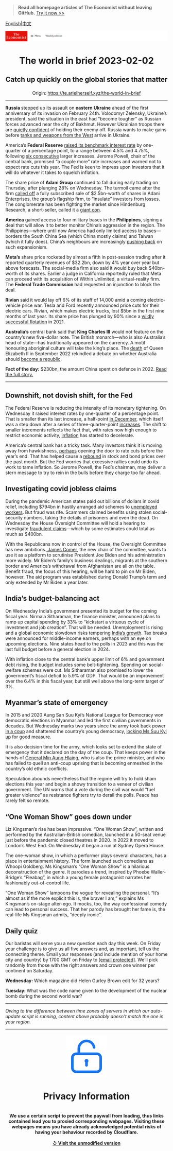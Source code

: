 > **Read all homepage articles of The Economist without leaving GitHub.** [Try it now >>](https://arielherself.github.io/te)

[English](https://github.com/arielherself/espresso/blob/main/README.md)|[中文](https://github-com.translate.goog/arielherself/espresso/blob/main/README.md?_x_tr_sl=en&_x_tr_tl=zh-CN&_x_tr_hl=zh-CN&_x_tr_pto=wapp)



![The Economist](menubar.png)

# <p align="center">The world in brief 2023-02-02</p>

## <p align="center">Catch up quickly on the global stories that matter</p>

<p align="center">Origin: <a href="https://te.arielherself.xyz/the-world-in-brief">https://te.arielherself.xyz/the-world-in-brief</a><hr>

<strong>Russia </strong>stepped up its assault on <strong>eastern</strong> <strong>Ukraine</strong> ahead of the first anniversary of its invasion on February 24th. Volodomyr Zelensky, Ukraine’s president, said the situation in the east had “become tougher” as Russian forces advanced near the city of Bakhmut. However Ukrainian troops there are [quietly confident](https://te.arielherself.xyz/europe/2023/02/01/ukraines-troops-in-the-east-are-quietly-confident) of holding their enemy off. Russia wants to make gains before [tanks and weapons from the West](https://te.arielherself.xyz/the-economist-explains/2023/01/25/what-makes-germanys-leopard-2-tank-the-best-fit-for-ukraine) arrive in Ukraine. 

America’s <strong>Federal Reserve</strong> [raised its benchmark interest rate](https://te.arielherself.xyz/finance-and-economics/2023/02/01/rallying-markets-suffer-from-a-doveish-illusion) by one-quarter of a percentage point, to a range between 4.5% and 4.75%, following [six consecutive](https://te.arielherself.xyz/finance-and-economics/2022/12/13/americas-inflation-fever-may-be-breaking-at-last) larger increases. Jerome Powell, chair of the central bank, promised “a couple more” rate increases and warned not to expect rate cuts this year. The Fed is keen to impress upon investors that it will do whatever it takes to squelch inflation.

The share price of <strong>Adani Group </strong>continued to fall during early trading on Thursday, after plunging 28% on Wednesday. The turmoil came after the firm [called off](https://te.arielherself.xyz/business/2023/02/01/what-next-for-gautam-adanis-embattled-empire) a fully subscribed sale of $2.5bn-worth of shares in Adani Enterprises, the group’s flagship firm, to “insulate” investors from losses. The conglomerate has been fighting the market since Hindenburg Research, a short-seller, called it a [giant con](https://te.arielherself.xyz/leaders/2023/01/31/nagging-questions-over-the-adani-empire-wont-go-away).

<strong>America</strong> gained access to four military bases in the <strong>Philippines</strong>, signing a deal that will allow it to better monitor China’s aggression in the region. The Philippines—where until now America had only limited access to bases—borders the South China Sea (which China mostly claims) and Taiwan (which it fully does). China’s neighbours are increasingly [pushing back](https://te.arielherself.xyz/asia/2023/02/01/chinas-put-upon-maritime-neighbours-are-pushing-back) on such expansionism. 

<strong>Meta’s</strong> share price rocketed by almost a fifth in post-session trading after it reported quarterly revenues of $32.2bn, down by 4% year over year but above forecasts. The social-media firm also said it would buy back $40bn-worth of its shares. Earlier a judge in California reportedly ruled that Meta can proceed with its acquisition of Within Unlimited, a virtual-reality firm. The <strong>Federal Trade Commission </strong>had requested an injunction to block the deal.

<strong>Rivian</strong> said it would lay off 6% of its staff of 14,000 amid a coming electric-vehicle price war. Tesla and Ford recently announced price cuts for their electric cars. Rivian, which makes electric trucks, lost $5bn in the first nine months of last year. Its share price has plunged by 90% since a [wildly successful flotation](https://te.arielherself.xyz/graphic-detail/2021/11/10/rivians-giant-listing-comes-amid-huge-losses) in 2021.

<strong>Australia’s</strong> central bank said that <strong>King Charles III</strong> would not feature on the country’s new five-dollar note. The British monarch—who is also Australia’s head of state—has traditionally appeared on the currency. A motif honouring aboriginal culture will take the king’s place. The [death](https://te.arielherself.xyz/leaders/2022/09/08/the-death-of-elizabeth-ii-marks-the-end-of-an-era) of Queen Elizabeth II in September 2022 rekindled a debate on whether Australia should [become a republic](https://te.arielherself.xyz/international/2022/09/09/some-of-the-new-kings-realms-may-become-republics). 

<strong>Fact of the day:</strong> $230bn, the amount China spent on defence in 2022. [Read the full story.](https://te.arielherself.xyz/china/2023/01/26/does-chinas-softer-tone-extend-to-taiwan)

----------

## Downshift, not dovish shift, for the Fed

The Federal Reserve is reducing the intensity of its monetary tightening. On Wednesday it raised interest rates by one-quarter of a percentage point. That is smaller than its last increase, a half-point [in December](https://te.arielherself.xyz/finance-and-economics/2022/12/13/americas-inflation-fever-may-be-breaking-at-last), which itself was a step down after a series of three-quarter-point [increases](https://te.arielherself.xyz/finance-and-economics/2022/11/02/the-fed-delivers-another-jumbo-rate-rise-and-its-far-from-done). The shift to smaller increments reflects the fact that, with rates now high enough to restrict economic activity, [inflation](https://te.arielherself.xyz/leaders/2023/01/26/the-world-economys-inflation-problem-is-easing) has started to decelerate.

America’s central bank has a tricky task. Many investors think it is moving away from hawkishness, [perhaps](https://te.arielherself.xyz/leaders/2022/12/20/the-year-of-the-rate-shock) opening the door to rate cuts before the year’s end. That has helped cause a [rebound](https://te.arielherself.xyz/finance-and-economics/2023/01/24/how-the-world-economy-could-avoid-recession) in stock and bond prices over the past month. But the Fed worries that excessive rallies could undo its work to tame inflation. So Jerome Powell, the Fed’s chairman, may deliver a stern message to try to rein in the bulls before they charge too far ahead.

## Investigating covid jobless claims

During the pandemic American states paid out billions of dollars in covid relief, including $794bn in hastily arranged aid schemes to [unemployed workers](https://te.arielherself.xyz/graphic-detail/2022/01/31/americas-covid-job-saving-programme-gave-most-of-its-cash-to-the-rich). But fraud was rife. Scammers claimed benefits using stolen social-security numbers, taking the details of prisoners and even the dead. On Wednesday the House Oversight Committee will hold a hearing to investigate [fraudulent claims](https://te.arielherself.xyz/finance-and-economics/2022/04/30/vast-sums-of-money-have-gone-missing-from-pandemic-stimulus-programmes)—which by some estimates could total as much as $400bn<em>.</em>  
  
 With the Republicans now in control of the House, the Oversight Committee has new ambitions.[ James Comer](https://te.arielherself.xyz/united-states/2022/09/27/what-would-republicans-do-with-a-house-majority), the new chair of the committee, wants to use it as a platform to scrutinise President Joe Biden and his administration more widely. Mr Biden’s family’s business dealings, migrants at the southern border and America’s withdrawal from Afghanistan are all on the table. Benefit fraud, the focus of this hearing, will be hard to pin on Mr Biden, however. The aid program was established during Donald Trump’s term and only extended by Mr Biden a year later.

## India’s budget-balancing act

On Wednesday India’s government presented its budget for the coming fiscal year. Nirmala Sitharaman, the finance minister, announced plans to ramp up capital spending by 33% to “kickstart a virtuous cycle of investment and job creation”. That will be needed. Unemployment is rising and a global economic slowdown risks tempering [India’s growth](https://te.arielherself.xyz/the-world-ahead/2022/11/18/the-indian-economy-remains-a-bright-spot-in-south-asia). Tax breaks were announced for middle-income earners, perhaps with an eye on upcoming elections. Nine states head to the polls in 2023 and this was the last full budget before a general election in 2024.

With inflation close to the central bank’s upper limit of 6% and government debt rising, the budget includes some belt-tightening. Spending on social-welfare schemes were cut. Ms Sitharaman also promised to lower the government’s fiscal deficit to 5.9% of GDP. That would be an improvement over the 6.4% in this fiscal year, but still well above the long-term target of 3%.

## Myanmar’s state of emergency

In 2015 and 2020 Aung San Suu Kyi’s National League for Democracy won democratic elections in Myanmar and led the first civilian governments in decades. But Wednesday marks two years since the army took back power [in a coup](https://te.arielherself.xyz/asia/2023/01/31/myanmars-civil-war-has-moved-to-its-heartlands) and shattered the country’s young democracy, [locking Ms Suu Kyi up](https://te.arielherself.xyz/asia/2021/12/11/myanmars-generals-want-aung-san-suu-kyi-locked-up-forever) for good measure.  
  
 It is also decision time for the army, which looks set to extend the state of emergency that it declared on the day of the coup. That keeps power in the hands of [General Min Aung Hlaing](https://te.arielherself.xyz/asia/2023/01/12/myanmars-generals-are-deeply-superstitious), who is also the prime minister, and who has failed to quell an anti-coup uprising that is becoming enmeshed in the country’s old ethnic conflicts.

Speculation abounds nevertheless that the regime will try to hold sham elections this year and begin a showy transition to a veneer of civilian government. The UN warns that a vote during the civil war would “fuel greater violence” as resistance fighters try to derail the polls. Peace has rarely felt so remote.

## “One Woman Show” goes down under

Liz Kingsman’s rise has been impressive. “One Woman Show”, written and performed by the Australian-British comedian, launched in a 50-seat venue just before the pandemic closed theatres in 2020. In 2022 it moved to London’s West End. On Wednesday it began a run at Sydney Opera House.

The one-woman show, in which a performer plays several characters, has a place in entertainment history. The form launched such comedians as Whoopi Goldberg. Ms Kingsman’s “One Woman Show” is a hilarious deconstruction of the genre. It parodies a trend, inspired by Phoebe Waller-Bridge’s “Fleabag”, in which a young female protagonist narrates her fashionably out-of-control life.

“One Woman Show” lampoons the vogue for revealing the personal. “It’s almost as if the more explicit this is, the braver I am,” explains Ms Kingsman’s on-stage alter-ego. It mocks, too, the way confessional comedy can lead to personal success. That her parody has brought her fame is, the real-life Ms Kingsman admits, “deeply ironic”.

## Daily quiz

Our baristas will serve you a new question each day this week. On Friday your challenge is to give us all five answers and, as important, tell us the connecting theme. Email your responses (and include mention of your home city and country) by 1700 GMT on Friday to [<span class="__cf_email__" data-cfemail="81d0f4e8fbc4f2f1f3e4f2f2eec1e4e2eeefeeece8f2f5afe2eeec">[email&#160;protected]</span>](https://mail.google.com/mail/?view=cm&amp;fs=1&amp;tf=1&amp;to=QuizEspresso@te.arielherself.xyz). We’ll pick randomly from those with the right answers and crown one winner per continent on Saturday.

<strong>Wednesday: </strong>Which magazine did Helen Gurley Brown edit for 32 years?  
  
<strong>Tuesday: </strong>What was the code name given to the development of the nuclear bomb during the second world war?

----------

*Owing to the difference between time zones of servers in which our auto-update script is running, content above probably doesn't match the one in your region.*

|<br><div align="center"><img src="unlock.png" /><h1>Privacy Information</h1></div></br>We use a certain script to prevent the paywall from loading, thus links contained lead you to proxied corresponding webpages. Visiting these webpages means you have already acknowledged potential risks of having your behaviour recorded by Cloudflare.<br><br>[&#x21BA; Visit the unmodified version](README.raw.md)<br><br>|
|-----|
